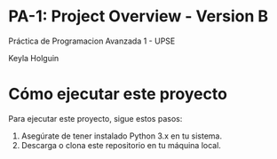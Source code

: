 # PA-1: Project Overview - Version B

Práctica de Programacion Avanzada 1 - UPSE


Keyla Holguin


# Cómo ejecutar este proyecto

Para ejecutar este proyecto, sigue estos pasos:
1. Asegúrate de tener instalado Python 3.x en tu sistema.
2. Descarga o clona este repositorio en tu máquina local.

